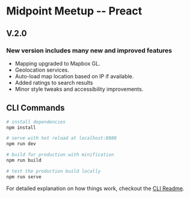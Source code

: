# Midpoint Meetup -- Preact

## V.2.0
### New version includes many new and improved features
- Mapping upgraded to Mapbox GL.
- Geolocation services.
- Auto-load map location based on IP if available.
- Added ratings to search results
- Minor style tweaks and accessibility improvements.

## CLI Commands

``` bash
# install dependencies
npm install

# serve with hot reload at localhost:8080
npm run dev

# build for production with minification
npm run build

# test the production build locally
npm run serve
```

For detailed explanation on how things work, checkout the [CLI Readme](https://github.com/developit/preact-cli/blob/master/README.md).